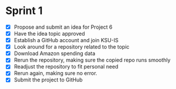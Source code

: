 # Sprint 1
- [x] Propose and submit an idea for Project 6
- [x] Have the idea topic approved
- [x] Establish a GitHub account and join KSU-IS
- [x] Look around for a repository related to the topic
- [x] Download Amazon spending data
- [x] Rerun the repository, making sure the copied repo runs smoothly
- [x] Readjust the repository to fit personal need
- [x] Rerun again, making sure no error.
- [x] Submit the project to GitHub

